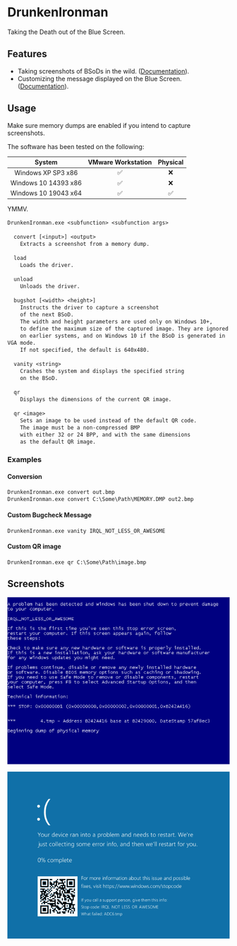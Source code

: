 # DrunkenIronman
Taking the Death out of the Blue Screen.


## Features
- Taking screenshots of BSoDs in the wild. ([Documentation](Docs/VgaDump.md)).
- Customizing the message displayed on the Blue Screen.
  ([Documentation](Docs/Carpenter.md)).


## Usage
Make sure memory dumps are enabled if you intend
to capture screenshots.

The software has been tested on the following:

|        System        | VMware Workstation |      Physical      |
|:--------------------:|:------------------:|:------------------:|
| Windows XP SP3 x86   | :white_check_mark: |         :x:        |
| Windows 10 14393 x86 | :white_check_mark: |         :x:        |
| Windows 10 19043 x64 | :white_check_mark: | :white_check_mark: |

YMMV.

```
DrunkenIronman.exe <subfunction> <subfunction args>

  convert [<input>] <output>
    Extracts a screenshot from a memory dump.

  load
    Loads the driver.

  unload
    Unloads the driver.

  bugshot [<width> <height>]
    Instructs the driver to capture a screenshot
    of the next BSoD.
    The width and height parameters are used only on Windows 10+,
    to define the maximum size of the captured image. They are ignored
    on earlier systems, and on Windows 10 if the BSoD is generated in VGA mode.
    If not specified, the default is 640x480.

  vanity <string>
    Crashes the system and displays the specified string
    on the BSoD.

  qr
    Displays the dimensions of the current QR image.

  qr <image>
    Sets an image to be used instead of the default QR code.
    The image must be a non-compressed BMP
    with either 32 or 24 BPP, and with the same dimensions
    as the default QR image.
```

### Examples

#### Conversion
```
DrunkenIronman.exe convert out.bmp
DrunkenIronman.exe convert C:\Some\Path\MEMORY.DMP out2.bmp
```

#### Custom Bugcheck Message
```
DrunkenIronman.exe vanity IRQL_NOT_LESS_OR_AWESOME
```

#### Custom QR image
```
DrunkenIronman.exe qr C:\Some\Path\image.bmp
```


## Screenshots
![Screenshot of a Windows XP blue screen with the message IRQL NOT LESS OR AWESOME](Screenshot_XP.bmp)

![Screenshot of a Windows 10 blue screen with the message IRQL NOT LESS OR AWESOME and a QR code linking to a popular video](Screenshot_10.bmp)
